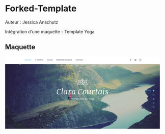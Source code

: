 # Forked-Template

Auteur : Jessica Anschutz

Intégration d'une maquette - Template Yoga


## Maquette

![](YogaTemp.png)
